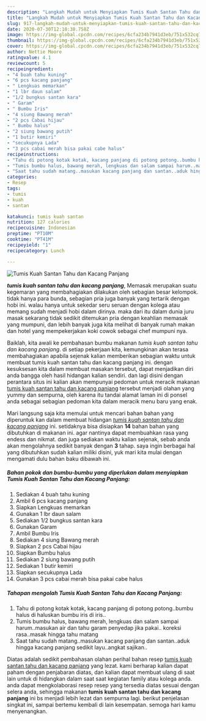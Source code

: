 ```yaml
---
description: "Langkah Mudah untuk Menyiapkan Tumis Kuah Santan Tahu dan Kacang Panjang, Menggugah Selera"
title: "Langkah Mudah untuk Menyiapkan Tumis Kuah Santan Tahu dan Kacang Panjang, Menggugah Selera"
slug: 917-langkah-mudah-untuk-menyiapkan-tumis-kuah-santan-tahu-dan-kacang-panjang-menggugah-selera
date: 2020-07-30T12:10:38.758Z
image: https://img-global.cpcdn.com/recipes/6cfa234b7941d3eb/751x532cq70/tumis-kuah-santan-tahu-dan-kacang-panjang-foto-resep-utama.jpg
thumbnail: https://img-global.cpcdn.com/recipes/6cfa234b7941d3eb/751x532cq70/tumis-kuah-santan-tahu-dan-kacang-panjang-foto-resep-utama.jpg
cover: https://img-global.cpcdn.com/recipes/6cfa234b7941d3eb/751x532cq70/tumis-kuah-santan-tahu-dan-kacang-panjang-foto-resep-utama.jpg
author: Nettie Moore
ratingvalue: 4.1
reviewcount: 5
recipeingredient:
- "4 buah tahu kuning"
- "6 pcs kacang panjang"
- " Lengkuas memarkan"
- "1 lbr daun salam"
- "1/2 bungkus santan kara"
- " Garam"
- " Bumbu Iris"
- "4 siung Bawang merah"
- "2 pcs Cabai hijau"
- " Bumbu halus"
- "2 siung bawang putih"
- "1 butir kemiri"
- "secukupnya Lada"
- "3 pcs cabai merah bisa pakai cabe halus"
recipeinstructions:
- "Tahu di potong kotak kotak, kacang panjang di potong potong..bumbu halus di haluskan bumbu iris di iris.."
- "Tumis bumbu halus, bawang merah, lengkuas dan salam sampai harum..masukan air dan tahu garam penyedap jika pakai.. koreksi rasa..masak hingga tahu matang"
- "Saat tahu sudah matang..masukan kacang panjang dan santan..aduk hingga kacang panjang sedikit layu..angkat sajikan.."
categories:
- Resep
tags:
- tumis
- kuah
- santan

katakunci: tumis kuah santan 
nutrition: 127 calories
recipecuisine: Indonesian
preptime: "PT10M"
cooktime: "PT41M"
recipeyield: "1"
recipecategory: Lunch

---
```



![Tumis Kuah Santan Tahu dan Kacang Panjang](https://img-global.cpcdn.com/recipes/6cfa234b7941d3eb/751x532cq70/tumis-kuah-santan-tahu-dan-kacang-panjang-foto-resep-utama.jpg)

<b><i>tumis kuah santan tahu dan kacang panjang</i></b>, Memasak merupakan suatu kegemaran yang membahagiakan dilakukan oleh sebagian besar kelompok. tidak hanya para bunda, sebagian pria juga banyak yang tertarik dengan hobi ini. walau hanya untuk sekedar seru seruan dengan kolega atau memang sudah menjadi hobi dalam dirinya. maka dari itu dalam dunia juru masak sekarang tidak sedikit ditemukan pria dengan keahlian memasak yang mumpuni, dan lebih banyak juga kita melihat di banyak rumah makan dan hotel yang mempekerjakan koki cowok sebagai chef mumpuni nya.

Baiklah, kita awali ke pembahasan bumbu makanan <i>tumis kuah santan tahu dan kacang panjang</i>. di setiap pekerjaan kita, kemungkinan akan terasa membahagiakan apabila sejenak kalian memberikan sebagian waktu untuk membuat tumis kuah santan tahu dan kacang panjang ini. dengan kesuksesan kita dalam membuat masakan tersebut, dapat menjadikan diri anda bangga oleh hasil hidangan kalian sendiri. dan lagi disini dengan perantara situs ini kalian akan mempunyai pedoman untuk meracik makanan <u>tumis kuah santan tahu dan kacang panjang</u> tersebut menjadi olahan yang yummy dan sempurna, oleh karena itu tandai alamat laman ini di ponsel anda sebagai sebagian pedoman kita dalam meracik menu baru yang enak.




Mari langsung saja kita memulai untuk mencari bahan bahan yang diperuntuk kan dalam membuat hidangan <u><i>tumis kuah santan tahu dan kacang panjang</i></u> ini. setidaknya bisa disiapkan <b>14</b> bahan bahan yang dibutuhkan di makanan ini. agar nantinya dapat membuahkan rasa yang endess dan nikmat. dan juga sediakan waktu kalian sejenak, sebab anda akan mengolahnya sedikit banyak dengan <b>3</b> tahap. saya ingin berbagai hal yang dibutuhkan sudah kalian miliki disini, yuk mari kita mulai dengan mengamati dulu bahan baku dibawah ini.

<!--inarticleads1-->

##### Bahan pokok dan bumbu-bumbu yang diperlukan dalam menyiapkan Tumis Kuah Santan Tahu dan Kacang Panjang:

1. Sediakan 4 buah tahu kuning
1. Ambil 6 pcs kacang panjang
1. Siapkan  Lengkuas memarkan
1. Gunakan 1 lbr daun salam
1. Sediakan 1/2 bungkus santan kara
1. Gunakan  Garam
1. Ambil  Bumbu Iris
1. Sediakan 4 siung Bawang merah
1. Siapkan 2 pcs Cabai hijau
1. Siapkan  Bumbu halus
1. Sediakan 2 siung bawang putih
1. Sediakan 1 butir kemiri
1. Siapkan secukupnya Lada
1. Gunakan 3 pcs cabai merah bisa pakai cabe halus




<!--inarticleads2-->

##### Tahapan mengolah Tumis Kuah Santan Tahu dan Kacang Panjang:

1. Tahu di potong kotak kotak, kacang panjang di potong potong..bumbu halus di haluskan bumbu iris di iris..
1. Tumis bumbu halus, bawang merah, lengkuas dan salam sampai harum..masukan air dan tahu garam penyedap jika pakai.. koreksi rasa..masak hingga tahu matang
1. Saat tahu sudah matang..masukan kacang panjang dan santan..aduk hingga kacang panjang sedikit layu..angkat sajikan..




Diatas adalah sedikit pembahasan olahan perihal bahan resep <u>tumis kuah santan tahu dan kacang panjang</u> yang lezat. kami berharap kalian dapat paham dengan penjabaran diatas, dan kalian dapat membuat ulang di saat lain untuk di hidangkan dalam saat saat kegiatan family atau kolega anda. anda dapat mengkolaborasi resep resep yang tersedia diatas sesuai dengan selera anda, sehingga makanan <b>tumis kuah santan tahu dan kacang panjang</b> ini bs menjadi lebih lezat dan sempurna lagi. berikut penjelasan singkat ini, sampai bertemu kembali di lain kesempatan. semoga hari kamu menyenangkan.

